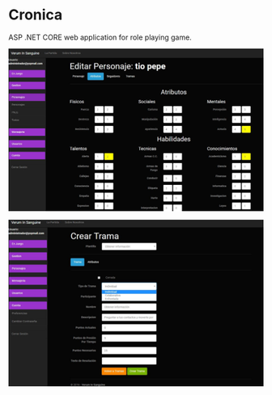 # Cronica
ASP .NET CORE web application for role playing game.

![Character sheet](/capturas/edit_character.JPG?raw=true "Character sheet")

![Create plot](/capturas/create_plot.JPG?raw=true "Create plot")